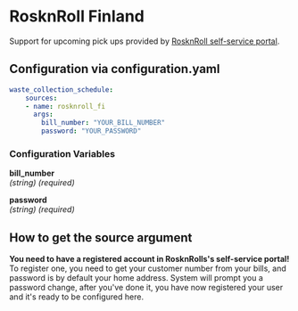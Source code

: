 # RosknRoll Finland

Support for upcoming pick ups provided by [RosknRoll self-service portal](https://web.rosknroll.fi/).

## Configuration via configuration.yaml

```yaml
waste_collection_schedule:
    sources:
    - name: rosknroll_fi
      args:
        bill_number: "YOUR_BILL_NUMBER"
        password: "YOUR_PASSWORD"
```

### Configuration Variables

**bill_number**  
*(string) (required)*

**password**  
*(string) (required)*

## How to get the source argument

**You need to have a registered account in RosknRolls's self-service portal!**
To register one, you need to get your customer number from your bills, and password is by default your home address. 
System will prompt you a password change, after you've done it, you have now registered your user and it's ready to be configured here.
